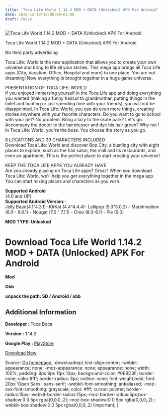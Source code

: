 ```yaml
---
title: 'Toca Life World 1.14.2 MOD + DATA (Unlocked) APK For Android'
date: 2019-12-13T18:00:00+01:00
draft: false
---
```


![Toca Life World 1.14.2 MOD + DATA (Unlocked) APK For Android](https://i1.wp.com/apkhome.net/wp-content/uploads/2019/12/Toca-Life-World-2.png "Toca Life World 1.14.2 MOD + DATA (Unlocked) APK For Android")

  

Toca Life World 1.14.2 MOD + DATA (Unlocked) APK For Android

No third party advertising

Toca Life: World is the new application that allows you to create your own universe and bring to life all your stories. This mega app brings all Toca Life apps (City, Vacation, Office, Hospital and more) to one place. You are not dreaming! Now everything is brought together in a huge game universe.

PRESENTATION OF TOCA LIFE: WORLD  
If you enjoyed immersing yourself in the Toca Life app and doing everything you wanted (making a funny haircut to grandmother, putting things in the toilet and hunting or just spending time with your friends), you will not be disappointed. In Toca Life: World, you can do even more things, creating stories anywhere with your favorite characters. Do you want to go to school with your pet? No problem. Bring a lazy to the skate park? Let's go. Accompany the doctor to the hairdresser and dye his hair green? Why not ! In Toca Life: World, you're the boss. You choose the story as you go.

8 LOCATIONS AND 39 CHARACTERS INCLUDED  
Download Toca Life: World and discover Bop City, a bustling city with eight places to explore, such as the hair salon, the mall and its restaurants, and even an apartment. This is the perfect place to start creating your universe!

KEEP THE TOCA LIFE APPS YOU ALREADY HAVE  
Are you already playing on Toca Life apps? Great ! When you download Toca Life: World, we'll help you get everything together in the mega app. You can start mixing places and characters as you wish.

**Supported Android**  
{4.0 and UP}  
**Supported Android Version**:-  
Jelly Bean(4.1"4.3.1)- KitKat (4.4"4.4.4)- Lollipop (5.0"5.0.2) - Marshmallow (6.0 - 6.0.1) - Nougat (7.0 " 7.1.1) - Oreo (8.0-8.1) - Pie (9.0)

**MOD TYPE: Unlocked**

Download Toca Life World 1.14.2 MOD + DATA (Unlocked) APK For Android
=====================================================================

**Mod**

**Obb**

**unpack the path: SD / Android / obb**

Additional Information
----------------------

**Developer :** Toca Boca

**Version :** 1.14.2

**Google Play :** [PlayStore](https://play.google.com/store/apps/details?id=com.tocaboca.tocalifeworld)

  

[Download Now](https://store4app.co/post/toca-life-world-1-14-2-mod-data-unlocked-apk-for-android_1576255824)

  
Source: [Go homepage.](https://store4app.co/post/toca-life-world-1-14-2-mod-data-unlocked-apk-for-android_1576255824) .downloadtop{ text-align:center; -webkit-appearance: none; -moz-appearance: none; appearance: none; width: 100%; padding: 9px 9px 11px 13px; background-color: #0EBD3F; border: none; color:#fff; border-radius: 3px; outline: none; font-weight;bold; font: 20px 'Open Sans', sans-serif; -webkit-font-smoothing: antialiased; -moz-osx-font-smoothing: grayscale; color: #fff; cursor: pointer; border-radius:15px;-webkit-border-radius:15px;-moz-border-radius:5px;box-shadow:0 0 5px rgba(0,0,0,.2);-moz-box-shadow:0 0 5px rgba(0,0,0,.2);-webkit-box-shadow:0 0 5px rgba(0,0,0,.2) !important; }